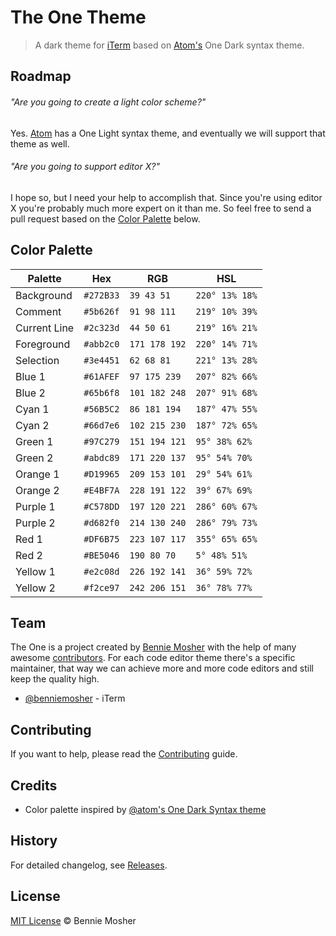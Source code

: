# The One Theme

> A dark theme for [iTerm](http://www.iterm2.com/) based on [Atom's](http://atom.io/) One Dark syntax theme.

## Roadmap

###### "Are you going to create a light color scheme?"

Yes. [Atom](http://atom.io/) has a One Light syntax theme, and eventually we will support that theme as well.

###### "Are you going to support editor X?"

I hope so, but I need your help to accomplish that. Since you're using editor X you're probably much more expert on it than me. So feel free to send a pull request based on the [Color Palette](#color-palette) below.

## Color Palette

Palette      | Hex       | RGB           | HSL
---          | ---       | ---           | ---
Background   | `#272B33` | `39 43 51`    | `220° 13% 18%`
Comment      | `#5b626f` | `91 98 111`   | `219° 10% 39%`
Current Line | `#2c323d` | `44 50 61`    | `219° 16% 21%`
Foreground   | `#abb2c0` | `171 178 192` | `220° 14% 71%`
Selection    | `#3e4451` | `62 68 81`    | `221° 13% 28%`
Blue 1       | `#61AFEF` | `97 175 239`  | `207° 82% 66%`
Blue 2       | `#65b6f8` | `101 182 248` | `207° 91% 68%`
Cyan 1       | `#56B5C2` | `86 181 194`  | `187° 47% 55%`
Cyan 2       | `#66d7e6` | `102 215 230` | `187° 72% 65%`
Green 1      | `#97C279` | `151 194 121` | `95° 38% 62%`
Green 2      | `#abdc89` | `171 220 137` | `95° 54% 70%`
Orange 1     | `#D19965` | `209 153 101` | `29° 54% 61%`
Orange 2     | `#E4BF7A` | `228 191 122` | `39° 67% 69%`
Purple 1     | `#C578DD` | `197 120 221` | `286° 60% 67%`
Purple 2     | `#d682f0` | `214 130 240` | `286° 79% 73%`
Red 1        | `#DF6B75` | `223 107 117` | `355° 65% 65%`
Red 2        | `#BE5046` | `190 80 70`   | `5° 48% 51%`
Yellow 1     | `#e2c08d` | `226 192 141` | `36° 59% 72%`
Yellow 2     | `#f2ce97` | `242 206 151` | `36° 78% 77%`

## Team

The One is a project created by [Bennie Mosher](https://github.com/benniemosher/) with the help of many awesome [contributors](https://github.com/benniemosher/the-one-theme/graphs/contributors). For each code editor theme there's a specific maintainer, that way we can achieve more and more code editors and still keep the quality high.

* [@benniemosher](https://github.com/bennieomsher/) - iTerm

## Contributing

If you want to help, please read the [Contributing](https://github.com/benniemosher/the-one-theme/blob/master/CONTRIBUTING.md) guide.

## Credits

* Color palette inspired by [@atom's One Dark Syntax theme](https://github.com/atom/one-dark-syntax)

## History

For detailed changelog, see [Releases](https://github.com/benniemosher/the-one-theme/releases).

## License

[MIT License](http://benniemosher.mit-license.org) © Bennie Mosher
